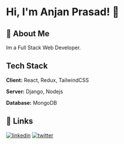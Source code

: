 
# Hi, I'm Anjan Prasad! 👋


## 🚀 About Me
Im a Full Stack Web Developer.



## Tech Stack

**Client:** React, Redux, TailwindCSS

**Server:** Django, Nodejs

**Database:** MongoDB


## 🔗 Links

[![linkedin](https://img.shields.io/badge/linkedin-0A66C2?style=for-the-badge&logo=linkedin&logoColor=white)](https://www.linkedin.com/in/anjan-prasad-32b26320a//)
[![twitter](https://img.shields.io/badge/twitter-1DA1F2?style=for-the-badge&logo=twitter&logoColor=white)](https://twitter.com/AnjanPrasad112?t=K78-1sS5f1wjdO7POcc96w&s=09/)

